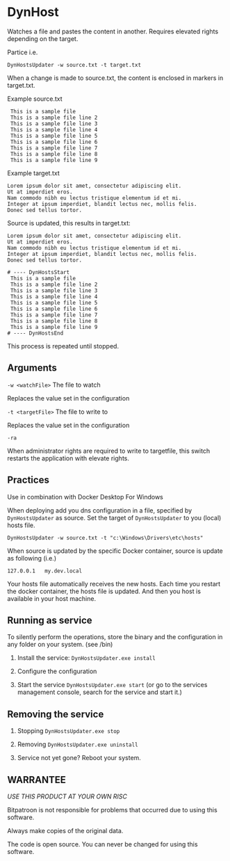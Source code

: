 ﻿# DynHost

Watches a file and pastes the content in another. 
Requires elevated rights depending on the target. 

Partice i.e.

`DynHostsUpdater -w source.txt -t target.txt`

When a change is made to source.txt, the content is enclosed in markers in target.txt. 

Example source.txt 

```
 This is a sample file
 This is a sample file line 2
 This is a sample file line 3
 This is a sample file line 4
 This is a sample file line 5
 This is a sample file line 6
 This is a sample file line 7
 This is a sample file line 8
 This is a sample file line 9
```

Example target.txt

```
Lorem ipsum dolor sit amet, consectetur adipiscing elit. 
Ut at imperdiet eros. 
Nam commodo nibh eu lectus tristique elementum id et mi. 
Integer at ipsum imperdiet, blandit lectus nec, mollis felis. 
Donec sed tellus tortor. 
```

Source is updated, this results in target.txt:

```
Lorem ipsum dolor sit amet, consectetur adipiscing elit. 
Ut at imperdiet eros. 
Nam commodo nibh eu lectus tristique elementum id et mi. 
Integer at ipsum imperdiet, blandit lectus nec, mollis felis. 
Donec sed tellus tortor. 

# ---- DynHostsStart
 This is a sample file
 This is a sample file line 2
 This is a sample file line 3
 This is a sample file line 4
 This is a sample file line 5
 This is a sample file line 6
 This is a sample file line 7
 This is a sample file line 8
 This is a sample file line 9
# ---- DynHostsEnd
```

This process is repeated until stopped.

## Arguments

`-w <watchFile>` The file to watch

Replaces the value set in the configuration

`-t <targetFile>` The file to write to

Replaces the value set in the configuration

`-ra`

When administrator rights are required to write to targetfile, this switch restarts the application with elevate rights.

## Practices

Use in combination with Docker Desktop For Windows

When deploying add you dns configuration in a file, specified by `DynHostsUpdater` as source.
Set the target of `DynHostsUpdater` to you (local) hosts file. 

`DynHostsUpdater -w source.txt -t "c:\Windows\Drivers\etc\hosts"`

When source is updated by the specific Docker container, source is update as following (i.e.) 

``` 
127.0.0.1   my.dev.local
```

Your hosts file automatically receives the new hosts. 
Each time you restart the docker container, the hosts file is updated.
And then you host is available in your host machine.

## Running as service

To silently perform the operations, store the binary and the configuration in any folder on your system. 
(see /bin)

1. Install the service:
``` DynHostsUpdater.exe install ```

2. Configure the configuration

3. Start the service
``` DynHostsUpdater.exe start ```
(or go to the services management console, search for the service and start it.)

## Removing the service
1. Stopping
``` DynHostsUpdater.exe stop ```

2. Removing
``` DynHostsUpdater.exe uninstall ```

3. Service not yet gone?
Reboot your system.


## WARRANTEE

*USE THIS PRODUCT AT YOUR OWN RISC*

Bitpatroon is not responsible for problems that occurred due to using this software. 

Always make copies of the original data. 

The code is open source. You can never be changed for using this software.